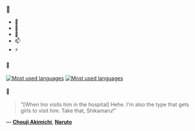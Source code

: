 ### 👋

- 🔭
- 🌱
- 💬
- 📫
- ⚡

#### 🧏

[![Most used languages](https://github-readme-stats-aynah.vercel.app/api/top-langs/?username=aynh&theme=solarized-dark&langs_count=6&layout=compact&hide_title=true)](https://github.com/anuraghazra/github-readme-stats#gh-dark-mode-only)
[![Most used languages](https://github-readme-stats-aynah.vercel.app/api/top-langs/?username=aynh&theme=solarized-light&langs_count=6&layout=compact&hide_title=true)](https://github.com/anuraghazra/github-readme-stats#gh-light-mode-only)

#### 💬

> "[When Ino visits him in the hospital] Hehe. I'm also the type that gets girls to visit him. Take that, Shikamaru!"

&mdash; [**Chouji Akimichi**](https://myanimelist.net/character.php?q=Chouji%20Akimichi&cat=character), [**Naruto**](https://myanimelist.net/search/all?q=Naruto&cat=all)
